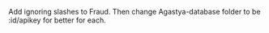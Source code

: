 Add ignoring slashes to Fraud. Then change Agastya-database folder to be :id/apikey for better for each.